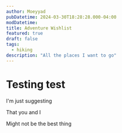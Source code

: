 ```yaml
---
author: Moeyyad
pubDatetime: 2024-03-30T18:28:28.000-04:00
modDatetime:
title: Adventure Wishlist
featured: true
draft: false
tags:
  - hiking
description: "All the places I want to go"
---
```


# Testing test

I'm just suggesting

That you and I

Might not be the best thing

